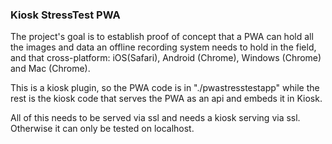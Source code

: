 ### Kiosk StressTest PWA
The project's goal is to establish proof of concept 
that a PWA can hold all the images and data an 
offline recording system needs to hold in the field, and that cross-platform:
iOS(Safari), Android (Chrome), Windows (Chrome) and Mac (Chrome).

This is a kiosk plugin, so the PWA code is in "./pwastresstestapp" 
while the rest is the kiosk code that serves the PWA as an api 
and embeds it in Kiosk.

All of this needs to be served via ssl and needs a kiosk serving via ssl.
Otherwise it can only be tested on localhost.  
